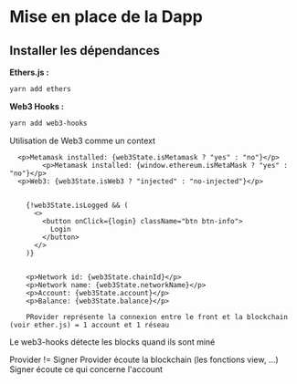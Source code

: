 # Mise en place de la Dapp

## Installer les dépendances

**Ethers.js :**

```zsh
yarn add ethers
```

**Web3 Hooks :**

```zsh
yarn add web3-hooks
```

Utilisation de Web3 comme un context

      <p>Metamask installed: {web3State.isMetamask ? "yes" : "no"}</p>
            <p>Metamask installed: {window.ethereum.isMetaMask ? "yes" : "no"}</p>
      <p>Web3: {web3State.isWeb3 ? "injected" : "no-injected"}</p>


        {!web3State.isLogged && (
          <>
            <button onClick={login} className="btn btn-info">
              Login
            </button>
          </>
        )}


        <p>Network id: {web3State.chainId}</p>
        <p>Network name: {web3State.networkName}</p>
        <p>Account: {web3State.account}</p>
        <p>Balance: {web3State.balance}</p>

        PRovider représente la connexion entre le front et la blockchain (voir ether.js) = 1 account et 1 réseau

Le web3-hooks détecte les blocks quand ils sont miné

Provider != Signer
Provider écoute la blockchain (les fonctions view, ...)  
Signer écoute ce qui concerne l'account
